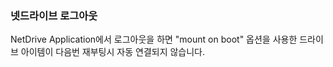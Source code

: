 ### 넷드라이브 로그아웃

NetDrive Application에서 로그아웃을 하면 "mount on boot" 옵션을 사용한 드라이브 아이템이 다음번 재부팅시 자동 연결되지 않습니다.
